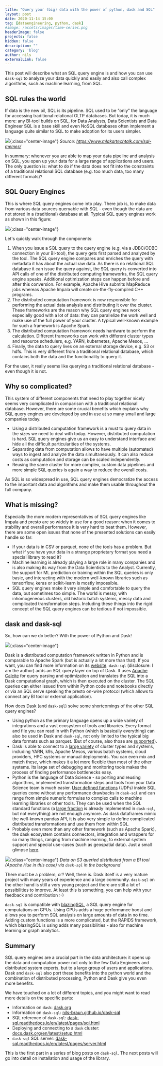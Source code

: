 ```yaml
---
title: "Query your (big) data with the power of python, dask and SQL"
layout: post
date: 2020-11-14 15:00
tag: [dataengineering, python, dask]
#image: /assets/images/time-series.png
headerImage: false
projects: false
hidden: false
description: ""
category: 'blog'
author: nils
externalLink: false
---
```


This post will describe what an SQL query engine is and how you can use `dask-sql` to
analyze your data quickly and easily and also call complex algorithms, such as machine learning, from SQL.

## SQL rules the world

If data is the new oil, SQL is its pipeline.
SQL used to be "only" the language for accessing traditional relational OLTP databases.
But today, it is much more: any BI-tool builds on SQL, for Data Analysts, Data Scientists and Data Engineer SQL is a base skill
and even NoSQL databases often implement a language quite similar to SQL to make adoption for its users simpler.

[![](../assets/images/2020-11-14-dask-sql/sql-meme.jpg)](../assets/images/2020-11-14-dask-sql/sql-meme.jpg){:class="center-image"}
*Source: https://www.mlakartechtalk.com/sql-memes/*

In summary: whenever you are able to map your data pipeline and analysis on SQL, you open up your data for
a large range of applications and users.
The only question is: what to do if the data does not fit into the
constraints of a traditional relational SQL database (e.g. too much data, too many different formats)?

## SQL Query Engines

This is where SQL query engines come into play.
There job is, to make data from various data sources queryable
with SQL - even though the data are not stored in a (traditional) database at all.
Typical SQL query engines work as shown in this figure:

[![](../assets/images/2020-11-14-dask-sql/query-engines.svg)](../assets/images/2020-11-14-dask-sql/query-engines.svg){:class="center-image"}

Let's quickly walk through the components:

1. When you issue a SQL query to the query engine (e.g. via a JDBC/ODBC connection in your BI-tool), the query gets first parsed and analyzed by the tool.
  The SQL query engine compares and enriches the query with metadata it has about the actual raw data.
  As there is no relational SQL database it can issue the query against, the SQL query is converted into API calls of one of the
  distributed computing frameworks, the SQL query engine speaks.
  Additional optimization steps can happen before and after this
  conversion.
  For example, Apache Hive submits MapReduce jobs whereas Apache Impala will create on-the-fly-compiled C++ programs.
2. The distributed computation framework is now responsible for performing the actual data analysis and distributing it over the cluster.
  These frameworks are the reason why SQL query engines work especially good with a lot of data: they can parallelize the work well and make use of the full power of your cluster.
  A typical well-known example for such a framework is Apache Spark.
3. The distributed computation framework needs hardware to perform the calculation. Different frameworks can work with different cluster types and resource schedulers, e.g. YARN, kubernetes, Apache Mesos, ...
4. Finally, the data to query lives on an external storage device, e.g. S3 or hdfs.
  This is very different from a traditional relational database,
  which contains both the data and the functionality to query it.

For the user, it really seems like querying a traditional relational database - even though it is not.

## Why so complicated?

This system of different components that need to play together nicely seems very complicated in comparison with a traditional relational database.
However, there are some crucial benefits which explains why SQL query engines are developed by and in use at so many small and large companies today.

* Using a distributed computation framework is a must to query data in the sizes we need to deal with today.
  However, distributed computation is hard.
  SQL query engines give us an easy to understand interface and hide all the difficult particularities of the systems.
* Separating data from computation allows to have multiple (automated) ways to ingest and analyze the data simultaneously.
 It can also reduce costs as computation and storage can be scaled independently.
* Reusing the same cluster for more complex, custom data pipelines and more simple SQL queries is again a way to reduce the overall costs.

As SQL is so widespread in use, SQL query engines democratize the access to the important data and algorithms and make them usable throughout the full company.


## What is missing?

Especially the more modern representatives of SQL query engines like Impala and presto are so widely in use for a good reason:
when it comes to stability and overall performance it is very hard to beat them.
However, there are some open issues that none of the presented solutions can easily handle so far:
* If your data is in CSV or parquet, none of the tools has a problem. But what if you have your data in a strange proprietary format you need a special library to read it?
* Machine learning is already playing a large role in many companies and is also making its way from the Data Scientists to the Analyst.
  Currently, the support for ML prediction or training within the SQL queries is only basic, and interacting with the modern well-known libraries such as tensorflow, keras or scikit-learn is mostly impossible.
* SQL query engines make it very simple and comfortable to query the data, but sometimes too simple.
  The world is messy, with inhomogeneous clusters, old historic batch systems, messy data and complicated transformation steps.
  Including these things into the rigid concept of the SQL query engines can be tedious if not impossible.

## dask and dask-sql

So, how can we do better?
With the power of Python and Dask!

[![](../assets/images/dask.svg)](https://dask.org/){:class="center-image"}

Dask is a distributed computation framework written in Python and is comparable to Apache Spark (but is actually a lot more than that).
If you want, you can find more information on its [website](https://dask.org/).
`dask-sql` (disclosure: I am the author) adds an SQL query layer on top of Dask.
It uses [Apache Calcite](https://calcite.apache.org/) for query parsing and optimization and translates the SQL into a Dask computational graph, which is then executed on the cluster.
The SQL queries can either issued from within Python code and notebooks directly or via an SQL serve speaking the presto on-wire protocol (which allows to connect any BI tool or external application).

How does Dask (and `dask-sql`) solve some shortcomings of the other SQL query engines?
* Using python as the primary language opens up a wide variety of integrations and a vast ecosystem of tools and libraries.
  Every format and file you can read in with Python (which is basically everything) can also be used in Dask and `dask-sql`, not only limited to the typical big data formats such as parquet.
  (But of course, also those are [supported](https://docs.dask.org/en/latest/dataframe-create.html)).
* Dask is able to connect to a [large variety](https://docs.dask.org/en/latest/setup.html) of cluster types and systems, including YARN, k9s, Apache Mesos, various batch systems, cloud providers, HPC systems or manual deployments.
  You can even mix and match these, which makes it a lot more flexible than most of the other systems.
  Its large set of debugging and monitoring tools makes the process of finding performance bottlenecks easy.
* Python is the language of Data Science - so porting and reusing algorithms, implemented transformation steps and tools from your Data Science team is much easier.
  [User defined functions](https://dask-sql.readthedocs.io/en/latest/pages/custom.html) (UDFs) inside SQL queries come without any performance drawbacks in `dask-sql` and can range from simple numeric formulas to complex calls to machine learning libraries or other tools.
  They can be used when the SQL standard functions (a [large fraction](https://dask-sql.readthedocs.io/en/latest/pages/sql.html) is already implemented in `dask-sql`, but not everything) are not enough anymore.
  As dask dataframes mimic the well-known pandas API, it is also very simple to define complicated distributed transformations and use them from within SQL.
* Probably even more than any other framework (such as Apache Spark), the dask ecosystem contains connectors, integration and wrappers for so many things, ranging from machine learning, to external system support and special use-cases (such as geospatial data).
  Just a small glimpse [here](https://pypi.org/search/?q=dask).


[![](../assets/images/2020-11-14-dask-sql/hue_dask_sql.png)](../assets/images/2020-11-14-dask-sql/hue_dask_sql.png){:class="center-image"}
*Data on S3 queried distributed from a BI tool (Apache Hue in this case) via `dask-sql` in the background*

There must be a problem, or? Well, there is. Dask itself is a very mature project with many years of experience and a large community.
`dask-sql` on the other hand is still a very young project and there are still a lot of possibilities to improve.
At least this is something, you can help with your feedback and contribution :-)

`dask-sql` is compatible with [blazingSQL](https://blazingsql.com/), a SQL query engine for computations on GPUs.
Using GPUs adds a huge performance boost and allows you to perform SQL analysis on large amounts of data in no time.
Adding custom functions is a more complicated, but the RAPIDS framework, which blazingSQL is using adds many possibilities - also for machine learning or graph analytics.

## Summary

SQL query engines are a crucial part in the data architecture: it opens up the data and computation power not only to the few Data Engineers and distributed system experts, but to a large group of users and applications.
Dask and `dask-sql` also port these benefits into the python world and the combination of distributed processing, Python and Dask give you even more benefits.

We have touched on a lot of different topics, and you might want to read more details on the specific parts:

* Information on `dask`: [dask.org](https://dask.org/)
* Information on `dask-sql`: [nils-braun.github.io/dask-sql](https://nils-braun.github.io/dask-sql/)
* SQL reference of `dask-sql`: [dask-sql.readthedocs.io/en/latest/pages/sql.html](https://dask-sql.readthedocs.io/en/latest/pages/sql.html)
* Deploying and connecting to a `dask` cluster: [docs.dask.org/en/latest/setup.html](https://docs.dask.org/en/latest/setup.html)
* `dask-sql` SQL server: [dask-sql.readthedocs.io/en/latest/pages/server.html](https://dask-sql.readthedocs.io/en/latest/pages/server.html)

This is the first part in a series of blog posts on `dask-sql`.
The next posts will go into detail on installation and usage of the library.